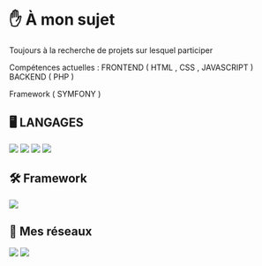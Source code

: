  <H1>✋  À mon sujet</H1>

 Toujours à la recherche de projets sur lesquel participer 

 Compétences actuelles : FRONTEND ( HTML , CSS , JAVASCRIPT ) BACKEND ( PHP )

 Framework ( SYMFONY )

<H2>🖥 LANGAGES </H2>

<img src="https://img.shields.io/badge/JavaScript-323330?style=for-the-badge&logo=javascript&logoColor=F7DF1E"/> <img src="https://img.shields.io/badge/HTML5-E34F26?style=for-the-badge&logo=html5&logoColor=white"/> <img src="https://img.shields.io/badge/CSS3-1572B6?style=for-the-badge&logo=css3&logoColor=white"/> <img src="https://img.shields.io/badge/PHP-777BB4?style=for-the-badge&logo=php&logoColor=white" />

<H2> 🛠 Framework</H2>

<img src="https://img.shields.io/badge/Symfony-000000?style=for-the-badge&logo=Symfony&logoColor=white" />


<H2>📲 Mes réseaux </H2>

[<img src="https://img.shields.io/badge/LinkedIn-0077B5?style=for-the-badge&logo=linkedin&logoColor=white"/>](https://www.linkedin.com/in/michael-walenciak26/) [<img src="https://img.shields.io/badge/Discord-5865F2?style=for-the-badge&logo=discord&logoColor=white"/>](415261743833677841)
